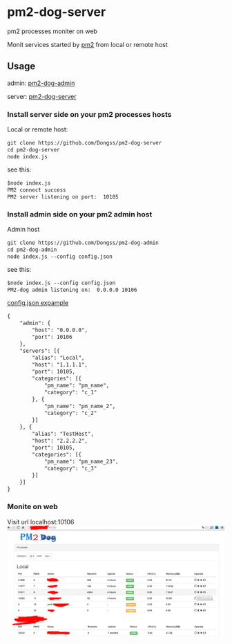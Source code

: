 # pm2-dog-server

pm2 processes moniter on web

Monit services started by [pm2](https://github.com/Unitech/pm2) from local or remote host

## Usage 

admin: [pm2-dog-admin](https://github.com/Dongss/pm2-dog-admin)

server: [pm2-dog-server](https://github.com/Dongss/pm2-dog-server)

### Install server side on your pm2 processes hosts

Local or remote host:

```
git clone https://github.com/Dongss/pm2-dog-server
cd pm2-dog-server
node index.js
```

see this:

```
$node index.js 
PM2 connect success
PM2 server listening on port:  10105
```

### Install admin side on your pm2 admin host

Admin host

```
git clone https://github.com/Dongss/pm2-dog-admin
cd pm2-dog-admin
node index.js --config config.json
```

see this:

```
$node index.js --config config.json
PM2-dog admin listening on:  0.0.0.0 10106
```

[config.json expample](https://github.com/Dongss/pm2-dog-admin/blob/master/default_config.json)

```
{
    "admin": {
        "host": "0.0.0.0",
        "port": 10106
    },
    "servers": [{
        "alias": "Local",
        "host": "1.1.1.1",
        "port": 10105,
        "categories": [{
            "pm_name": "pm_name",
            "category": "c_1"
        }, {
            "pm_name": "pm_name_2",
            "category": "c_2"
        }]
    }, {
        "alias": "TestHost",
        "host": "2.2.2.2",
        "port": 10105,
        "categories": [{
            "pm_name": "pm_name_23",
            "category": "c_3"
        }]
    }]
}
```

### Monite on web

Visit url localhost:10106
![demo](./images/desc.png)
